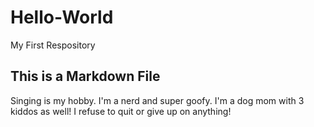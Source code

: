 # Hello-World
My First Respository
## This is a Markdown File
Singing is my hobby.
I'm a nerd and super goofy.
I'm a dog mom with 3 kiddos as well!
I refuse to quit or give up on anything!
